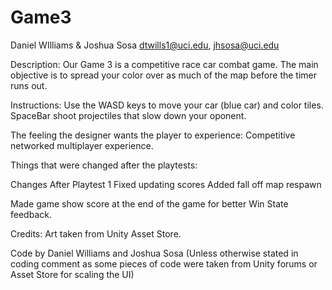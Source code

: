 # Game3
Daniel WIlliams & Joshua Sosa
dtwills1@uci.edu, jhsosa@uci.edu

Description: Our Game 3 is a competitive race car combat game. The main objective is to spread your color over as much of the map before the timer runs out. 

Instructions: Use the WASD keys to move your car (blue car) and color tiles. SpaceBar shoot projectiles that slow down your oponent. 

The feeling the designer wants the player to experience:
Competitive networked multiplayer experience.

Things that were changed after the playtests:

Changes After Playtest 1
Fixed updating scores
Added fall off map respawn

Made game show score at the end of the game for better Win State feedback.

Credits:
Art taken from Unity Asset Store.

Code by Daniel Williams and Joshua Sosa (Unless otherwise stated in coding comment as some pieces of code were taken from Unity forums or Asset Store for scaling the UI)
